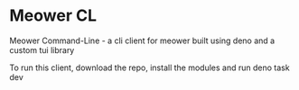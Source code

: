 # Meower CL

Meower Command-Line - a cli client for meower built using deno and a custom tui library

To run this client, download the repo, install the modules and run deno task dev
